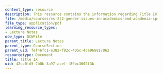 ```yaml
---
content_type: resource
description: This resource contains the information regarding Title IX.
file: /media/courses/es-242-gender-issues-in-academics-and-academia-spring-2004/42cc0fd52b0b3a97aceff89bc3602f3b_MITES_242S04_ses4.pdf
file_type: application/pdf
learning_resource_types:
- Lecture Notes
ocw_type: OCWFile
parent_title: Lecture Notes
parent_type: CourseSection
parent_uid: fef46fc1-e382-f92c-405c-4ce968817062
resourcetype: Document
title: Title IX
uid: 42cc0fd5-2b0b-3a97-acef-f89bc3602f3b
---
```

